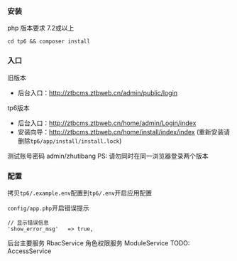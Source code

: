 ### 安装

php 版本要求 7.2或以上

```shell script
cd tp6 && composer install
```


### 入口

旧版本
- 后台入口：http://ztbcms.ztbweb.cn/admin/public/login

tp6版本
- 后台入口：http://ztbcms.ztbweb.cn/home/admin/Login/index
- 安装向导：http://ztbcms.ztbweb.cn/home/install/index/index (重新安装请删除`tp6/app/install/install.lock`)


测试账号密码 admin/zhutibang
PS: 请勿同时在同一浏览器登录两个版本

### 配置

拷贝`tp6/.example.env`配置到`tp6/.env`开启应用配置


`config/app.php`开启错误提示
```shell script
// 显示错误信息
'show_error_msg'   => true,
```

后台主要服务
RbacService 角色权限服务
ModuleService
TODO: AccessService


